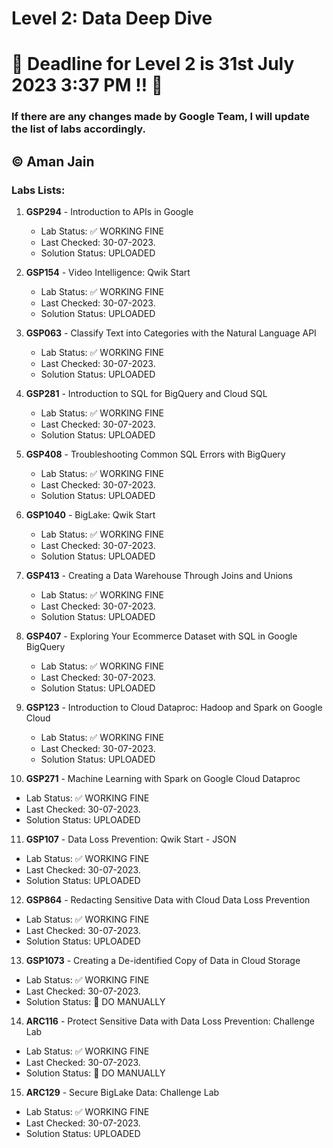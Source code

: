 # Level 2: Data Deep Dive 

# 🚨 Deadline for Level 2 is 31st July 2023 3:37 PM ‼️ 🚨

### If there are any changes made by Google Team, I will update the list of labs accordingly.

© Aman Jain
---

###  Labs Lists:

1. **GSP294** - Introduction to APIs in Google
   - Lab Status: ✅ WORKING FINE
   - Last Checked: 30-07-2023.
   - Solution Status: UPLOADED

2. **GSP154** - Video Intelligence: Qwik Start
   - Lab Status: ✅ WORKING FINE
   - Last Checked: 30-07-2023.
   - Solution Status: UPLOADED

3. **GSP063** - Classify Text into Categories with the Natural Language API
   - Lab Status: ✅ WORKING FINE
   - Last Checked: 30-07-2023.
   - Solution Status: UPLOADED

4. **GSP281** - Introduction to SQL for BigQuery and Cloud SQL
   - Lab Status: ✅ WORKING FINE
   - Last Checked: 30-07-2023.
   - Solution Status: UPLOADED

5. **GSP408** - Troubleshooting Common SQL Errors with BigQuery
   - Lab Status: ✅ WORKING FINE
   - Last Checked: 30-07-2023.
   - Solution Status: UPLOADED

6. **GSP1040** - BigLake: Qwik Start
   - Lab Status: ✅ WORKING FINE
   - Last Checked: 30-07-2023.
   - Solution Status: UPLOADED

7. **GSP413** - Creating a Data Warehouse Through Joins and Unions
   - Lab Status: ✅ WORKING FINE
   - Last Checked: 30-07-2023.
   - Solution Status: UPLOADED

8. **GSP407** - Exploring Your Ecommerce Dataset with SQL in Google BigQuery
   - Lab Status: ✅ WORKING FINE
   - Last Checked: 30-07-2023.
   - Solution Status: UPLOADED

9. **GSP123** - Introduction to Cloud Dataproc: Hadoop and Spark on Google Cloud
   - Lab Status: ✅ WORKING FINE
   - Last Checked: 30-07-2023.
   - Solution Status: UPLOADED

10. **GSP271** - Machine Learning with Spark on Google Cloud Dataproc
   - Lab Status: ✅ WORKING FINE
   - Last Checked: 30-07-2023.
   - Solution Status: UPLOADED

11. **GSP107** - Data Loss Prevention: Qwik Start - JSON
   - Lab Status: ✅ WORKING FINE
   - Last Checked: 30-07-2023.
   - Solution Status: UPLOADED

12. **GSP864** - Redacting Sensitive Data with Cloud Data Loss Prevention
   - Lab Status: ✅ WORKING FINE
   - Last Checked: 30-07-2023.
   - Solution Status: UPLOADED

13. **GSP1073** - Creating a De-identified Copy of Data in Cloud Storage
   - Lab Status: ✅ WORKING FINE
   - Last Checked: 30-07-2023.
   - Solution Status: 🔴 DO MANUALLY

14. **ARC116** - Protect Sensitive Data with Data Loss Prevention: Challenge Lab
   - Lab Status: ✅ WORKING FINE
   - Last Checked: 30-07-2023.
   - Solution Status: 🔴 DO MANUALLY

15. **ARC129** - Secure BigLake Data: Challenge Lab
   - Lab Status: ✅ WORKING FINE
   - Last Checked: 30-07-2023.
   - Solution Status: UPLOADED